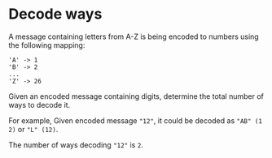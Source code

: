 
# Decode ways

A message containing letters from A-Z is being encoded to numbers using the following mapping:

```
'A' -> 1
'B' -> 2
...
'Z' -> 26
```

Given an encoded message containing digits, determine the total number of ways to decode it.

For example,
Given encoded message `"12"`, it could be decoded as `"AB" (1 2)` or `"L" (12)`.

The number of ways decoding `"12"` is `2`.


